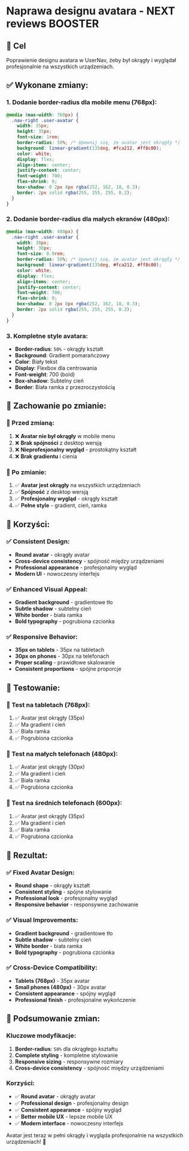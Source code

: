 # Naprawa designu avatara - NEXT reviews BOOSTER

## 🎯 Cel
Poprawienie designu avatara w UserNav, żeby był okrągły i wyglądał profesjonalnie na wszystkich urządzeniach.

## ✅ **Wykonane zmiany:**

### **1. Dodanie border-radius dla mobile menu (768px):**
```css
@media (max-width: 768px) {
  .nav-right .user-avatar {
    width: 35px;
    height: 35px;
    font-size: 1rem;
    border-radius: 50%; /* Upewnij się, że avatar jest okrągły */
    background: linear-gradient(135deg, #fca212, #ff8c00);
    color: white;
    display: flex;
    align-items: center;
    justify-content: center;
    font-weight: 700;
    flex-shrink: 0;
    box-shadow: 0 2px 8px rgba(252, 162, 18, 0.3);
    border: 2px solid rgba(255, 255, 255, 0.2);
  }
}
```

### **2. Dodanie border-radius dla małych ekranów (480px):**
```css
@media (max-width: 480px) {
  .nav-right .user-avatar {
    width: 30px;
    height: 30px;
    font-size: 0.9rem;
    border-radius: 50%; /* Upewnij się, że avatar jest okrągły */
    background: linear-gradient(135deg, #fca212, #ff8c00);
    color: white;
    display: flex;
    align-items: center;
    justify-content: center;
    font-weight: 700;
    flex-shrink: 0;
    box-shadow: 0 2px 8px rgba(252, 162, 18, 0.3);
    border: 2px solid rgba(255, 255, 255, 0.2);
  }
}
```

### **3. Kompletne style avatara:**
- **Border-radius**: `50%` - okrągły kształt
- **Background**: Gradient pomarańczowy
- **Color**: Biały tekst
- **Display**: Flexbox dla centrowania
- **Font-weight**: 700 (bold)
- **Box-shadow**: Subtelny cień
- **Border**: Biała ramka z przezroczystością

## 🎯 **Zachowanie po zmianie:**

### **📱 Przed zmianą:**
1. ❌ **Avatar nie był okrągły** w mobile menu
2. ❌ **Brak spójności** z desktop wersją
3. ❌ **Nieprofesjonalny wygląd** - prostokątny kształt
4. ❌ **Brak gradientu** i cienia

### **📱 Po zmianie:**
1. ✅ **Avatar jest okrągły** na wszystkich urządzeniach
2. ✅ **Spójność** z desktop wersją
3. ✅ **Profesjonalny wygląd** - okrągły kształt
4. ✅ **Pełne style** - gradient, cień, ramka

## 🎉 **Korzyści:**

### ✅ **Consistent Design:**
- **Round avatar** - okrągły avatar
- **Cross-device consistency** - spójność między urządzeniami
- **Professional appearance** - profesjonalny wygląd
- **Modern UI** - nowoczesny interfejs

### ✅ **Enhanced Visual Appeal:**
- **Gradient background** - gradientowe tło
- **Subtle shadow** - subtelny cień
- **White border** - biała ramka
- **Bold typography** - pogrubiona czcionka

### ✅ **Responsive Behavior:**
- **35px on tablets** - 35px na tabletach
- **30px on phones** - 30px na telefonach
- **Proper scaling** - prawidłowe skalowanie
- **Consistent proportions** - spójne proporcje

## 🧪 **Testowanie:**

### **📱 Test na tabletach (768px):**
1. ✅ Avatar jest okrągły (35px)
2. ✅ Ma gradient i cień
3. ✅ Biała ramka
4. ✅ Pogrubiona czcionka

### **📱 Test na małych telefonach (480px):**
1. ✅ Avatar jest okrągły (30px)
2. ✅ Ma gradient i cień
3. ✅ Biała ramka
4. ✅ Pogrubiona czcionka

### **📱 Test na średnich telefonach (600px):**
1. ✅ Avatar jest okrągły (35px)
2. ✅ Ma gradient i cień
3. ✅ Biała ramka
4. ✅ Pogrubiona czcionka

## 🎯 **Rezultat:**

### ✅ **Fixed Avatar Design:**
- **Round shape** - okrągły kształt
- **Consistent styling** - spójne stylowanie
- **Professional look** - profesjonalny wygląd
- **Responsive behavior** - responsywne zachowanie

### ✅ **Visual Improvements:**
- **Gradient background** - gradientowe tło
- **Subtle shadow** - subtelny cień
- **White border** - biała ramka
- **Bold typography** - pogrubiona czcionka

### ✅ **Cross-Device Compatibility:**
- **Tablets (768px)** - 35px avatar
- **Small phones (480px)** - 30px avatar
- **Consistent appearance** - spójny wygląd
- **Professional finish** - profesjonalne wykończenie

## 🔧 **Podsumowanie zmian:**

### **Kluczowe modyfikacje:**
1. **Border-radius**: `50%` dla okrągłego kształtu
2. **Complete styling** - kompletne stylowanie
3. **Responsive sizing** - responsywne rozmiary
4. **Cross-device consistency** - spójność między urządzeniami

### **Korzyści:**
- ✅ **Round avatar** - okrągły avatar
- ✅ **Professional design** - profesjonalny design
- ✅ **Consistent appearance** - spójny wygląd
- ✅ **Better mobile UX** - lepsze mobile UX
- ✅ **Modern interface** - nowoczesny interfejs

Avatar jest teraz w pełni okrągły i wygląda profesjonalnie na wszystkich urządzeniach! 🚀
